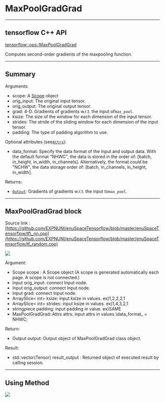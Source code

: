 # MaxPoolGradGrad

---

## tensorflow C++ API

[tensorflow::ops::MaxPoolGradGrad](https://www.tensorflow.org/api_docs/cc/class/tensorflow/ops/max-pool-grad-grad)

Computes second-order gradients of the maxpooling function.

---

## Summary

Arguments:

* scope: A [Scope](https://www.tensorflow.org/api_docs/cc/class/tensorflow/scope.html#classtensorflow_1_1_scope) object
* orig\_input: The original input tensor.
* orig\_output: The original output tensor.
* grad: 4-D. Gradients of gradients w.r.t. the input of`max_pool`.
* ksize: The size of the window for each dimension of the input tensor.
* strides: The stride of the sliding window for each dimension of the input tensor.
* padding: The type of padding algorithm to use.

Optional attributes \(see[`Attrs`](https://www.tensorflow.org/api_docs/cc/struct/tensorflow/ops/max-pool-grad-grad/attrs.html#structtensorflow_1_1ops_1_1_max_pool_grad_grad_1_1_attrs)\):

* data\_format: Specify the data format of the input and output data. With the default format "NHWC", the data is stored in the order of: \[batch, in\_height, in\_width, in\_channels\]. Alternatively, the format could be "NCHW", the data storage order of: \[batch, in\_channels, in\_height, in\_width\].

Returns:

* [`Output`](https://www.tensorflow.org/api_docs/cc/class/tensorflow/output.html#classtensorflow_1_1_output): Gradients of gradients w.r.t. the input to`max_pool`.

---

## MaxPoolGradGrad block

Source link : [https://github.com/EXPNUNI/enuSpaceTensorflow/blob/master/enuSpaceTensorflow/tf\_nn.cpp](https://github.com/EXPNUNI/enuSpaceTensorflow/blob/master/enuSpaceTensorflow/tf_random.cpp)

![](/nn-ops/MaxPoolGradGrad1.jpg)

Argument:

* Scope scope : A Scope object \(A scope is generated automatically each page. A scope is not connected.\)
* Input orig\_input: connect  Input node.
* Input orig\_output: connect  Input node.
* Input grad: connect  Input node.
* ArraySlice&lt; int&gt; ksize: input ksize in values. ex\)1,2,2,2,1
* ArraySlice&lt; int&gt; strides: input ksize in values. ex\)1,4,3,2,1
* stringpiece padding: input padding in value. ex\)SAME
* MaxPoolGradGrad::Attrs attrs: input attrs in values \)data\_format\_ = NHWC;

Return:

* Output output: Output object of MaxPoolGradGrad class object.

Result:

* std::vector\(Tensor\) result\_output  : Returned object of executed result by calling session.

---

## Using Method

![](/nn-ops/MaxPoolGradGrad2.jpg)

